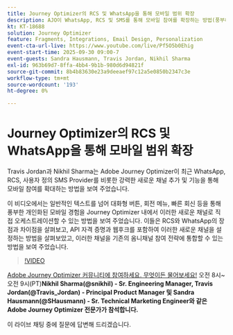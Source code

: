 ```yaml
---
title: Journey Optimizer의 RCS 및 WhatsApp을 통해 모바일 범위 확장
description: AJO이 WhatsApp, RCS 및 SMS를 통해 모바일 참여를 확장하는 방법(풍부하고 상호 작용적이며 개인화된 경험)을 살펴보십시오.
kt: KT-18688
solution: Journey Optimizer
feature: Fragments, Integrations, Email Design, Personalization
event-cta-url-live: https://www.youtube.com/live/Pf5O5b0Ehig
event-start-time: 2025-09-30 09:00-7
event-guests: Sandra Hausmann, Travis Jordan, Nikhil Sharma
exl-id: 963b69d7-8ffa-4bb4-9b1b-980d6d94821f
source-git-commit: 8b4b83630e23a9deeaef97c12a5e0850b2347c3e
workflow-type: tm+mt
source-wordcount: '193'
ht-degree: 0%

---
```


# Journey Optimizer의 RCS 및 WhatsApp을 통해 모바일 범위 확장

Travis Jordan과 Nikhil Sharma는 Adobe Journey Optimizer이 최근 WhatsApp, RCS, 사용자 정의 SMS Provider를 비롯한 강력한 새로운 채널 추가 및 기능을 통해 모바일 참여를 확대하는 방법을 보여 주었습니다.

이 비디오에서는 일반적인 텍스트를 넘어 대화형 버튼, 회전 메뉴, 빠른 회신 등을 통해 풍부한 개인화된 모바일 경험을 Journey Optimizer 내에서 이러한 새로운 채널로 직접 오케스트레이션할 수 있는 방법을 보여 주었습니다. 이들은 RCS와 WhatsApp의 장점과 차이점을 살펴보고, API 자격 증명과 웹후크를 포함하여 이러한 새로운 채널을 설정하는 방법을 살펴보았고, 이러한 채널을 기존의 옴니채널 참여 전략에 통합할 수 있는 방법을 보여 주었습니다.

>[!VIDEO](https://video.tv.adobe.com/v/3475370/?quality=12&learn=on)

[Adobe Journey Optimizer 커뮤니티에 참여하세요. 무엇이든 물어보세요!](https://experienceleaguecommunities.adobe.com/t5/journey-optimizer-events/ask-me-anything-october-15th-with-journey-optimizer-product/ec-p/778477) 오전 8시~오전 9시(PT)**Nikhil Sharma(@snikhil) - Sr. Engineering Manager, Travis Jordan(@Travis_Jordan) - Principal Product Manager 및 Sandra Hausmann(@SHausmann) - Sr. Technical Marketing Engineer와 같은 Adobe Journey Optimizer 전문가가 참석합니다.**

이 라이브 채팅 중에 질문에 답변해 드리겠습니다.
